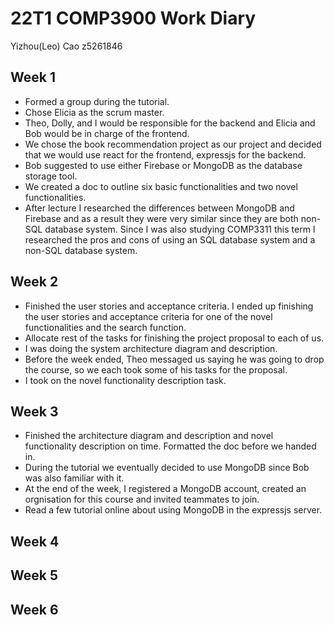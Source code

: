 # 22T1 COMP3900 Work Diary

Yizhou(Leo) Cao z5261846

## Week 1
- Formed a group during the tutorial.
- Chose Elicia as the scrum master.
- Theo, Dolly, and I would be responsible for the backend and Elicia and Bob would be in charge of the frontend.
- We chose the book recommendation project as our project and decided that we would use react for the frontend, expressjs for the backend.
- Bob suggested to use either Firebase or MongoDB as the database storage tool.
- We created a doc to outline six basic functionalities and two novel functionalities.
- After lecture I researched the differences between MongoDB and Firebase and as a result they were very similar since they are both non-SQL database system. Since I was also studying COMP3311 this term I researched the pros and cons of using an SQL database system and a non-SQL database system. 

## Week 2
- Finished the user stories and acceptance criteria. I ended up finishing the user stories and acceptance criteria for one of the novel functionalities and the search function. 
- Allocate rest of the tasks for finishing the project proposal to each of us.
- I was doing the system architecture diagram and description. 
- Before the week ended, Theo messaged us saying he was going to drop the course, so we each took some of his tasks for the proposal. 
- I took on the novel functionality description task. 

## Week 3
- Finished the architecture diagram and description and novel functionality description on time. Formatted the doc before we handed in. 
- During the tutorial we eventually decided to use MongoDB since Bob was also familiar with it. 
- At the end of the week, I registered a MongoDB account, created an orgnisation for this course and invited teammates to join. 
- Read a few tutorial online about using MongoDB in the expressjs server.

## Week 4

## Week 5

## Week 6

